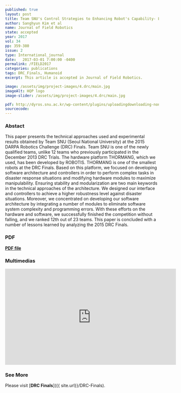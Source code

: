 ```yaml
---
published: true
layout: post
title: Team SNU's Control Strategies to Enhancing Robot's Capability- Lessons from the 2015 DARPA Robotics Challenge Finals 
author: Sanghyun Kim et al
name: Journal of Field Robotics
state: accepted 
year: 2017
vol: 34
pp: 359-380
issue: 2
type: International_journal
date:   2017-03-01 7:00:00 -0400
permalink: /FIELD2017
categories: publications
tags: DRC_Finals, Humanoid
excerpt: This article is accepted in Journal of Field Robotics. 

image: /assets/img/project-images/4.drc/main.jpg
imageAlt: HQP logo
image-slider: /assets/img/project-images/4.drc/main.jpg

pdf: http://dyros.snu.ac.kr/wp-content/plugins/uploadingdownloading-non-latin-filename/download.php?id=3231
sourcecode: 
---
```


### Abstact 
This paper presents the technical approaches used and experimental results obtained by Team SNU (Seoul National University) at the 2015 DARPA Robotics Challenge (DRC) Finals. Team SNU is one of the newly qualified teams, unlike 12 teams who previously participated in the December 2013 DRC Trials. The hardware platform THORMANG, which we used, has been developed by ROBOTIS. THORMANG is one of the smallest robots at the DRC Finals. Based on this platform, we focused on developing software architecture and controllers in order to perform complex tasks in disaster response situations and modifying hardware modules to maximize manipulability. Ensuring stability and modularization are two main keywords in the technical approaches of the architecture. We designed our interface and controllers to achieve a higher robustness level against disaster situations. Moreover, we concentrated on developing our software architecture by integrating a number of modules to eliminate software system complexity and programming errors. With these efforts on the hardware and software, we successfully finished the competition without falling, and we ranked 12th out of 23 teams. This paper is concluded with a number of lessons learned by analyzing the 2015 DRC Finals. 

### PDF 
[**PDF file**](http://dyros.snu.ac.kr/wp-content/plugins/uploadingdownloading-non-latin-filename/download.php?id=3231)

### Multimedias
<div class="row projects-display">
    <div class="twelve columns images">
        <div class="video-container">
            <iframe width="560" height="315" src="https://www.youtube.com/embed/aWpyfKkbzf0" frameborder="0" allowfullscreen></iframe>
        </div>
    </div>
</div>

### See More
Please visit [**DRC Finals**]({{ site.url}}/DRC-Finals).

